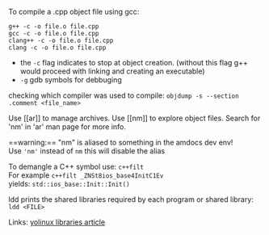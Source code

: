 
To compile a .cpp object file using gcc:
```shell
g++ -c -o file.o file.cpp
gcc -c -o file.o file.cpp
clang++ -c -o file.o file.cpp
clang -c -o file.o file.cpp
```
- the `-c` flag indicates to stop at object creation. (without this flag g++ would proceed with linking and creating an executable)  
- `-g` gdb symbols for debbuging   


checking which compiler was used to compile:  `objdump -s --section .comment <file_name>`

Use [[ar]] to manage archives.
Use [[nm]] to explore object files.
Search for 'nm' in 'ar' man page for more info.

==warning:==
"nm" is aliased to something in the amdocs dev env!  
Use `'nm'` instead of `nm` this will disable the alias

To demangle a C++ symbol use: `c++filt`  
For example `c++filt _ZNSt8ios_base4InitC1Ev`  
yields: `std::ios_base::Init::Init()`  

ldd prints the shared libraries required by each program or shared library:  
`ldd <FILE>`

Links:
[yolinux libraries article](http://www.yolinux.com/TUTORIALS/LibraryArchives-StaticAndDynamic.html)

